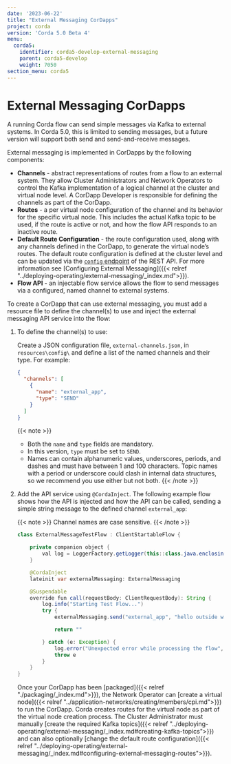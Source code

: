 ```yaml
---
date: '2023-06-22'
title: "External Messaging CorDapps"
project: corda
version: 'Corda 5.0 Beta 4'
menu:
  corda5:
    identifier: corda5-develop-external-messaging
    parent: corda5-develop
    weight: 7050
section_menu: corda5
---
```


# External Messaging CorDapps

A running Corda flow can send simple messages via Kafka to external systems. 
In Corda 5.0, this is limited to sending messages, but a future version will support both send and send-and-receive messages. 

External messaging is implemented in CorDapps by the following components:
* **Channels** - abstract representations of routes from a flow to an external system. They allow Cluster Administrators and Network Operators to control the Kafka implementation of a logical channel at the cluster and virtual node level. A CorDapp Developer is responsible for defining the channels as part of the CorDapp.
* **Routes** - a per virtual node configuration of the channel and its behavior for the specific virtual node. This includes the actual Kafka topic to be used, if the route is active or not, and how the flow API responds to an inactive route.
* **Default Route Configuration** - the route configuration used, along with any channels defined in the CorDapp, to generate the virtual node’s routes. The default route configuration is defined at the cluster level and can be updated via the <a href="../reference/rest-api/C5_OpenAPI.html#tag/Configuration-API/operation/put_config">`config` endpoint</a> of the REST API. For more information see [Configuring External Messaging]({{< relref "../deploying-operating/external-messaging/_index.md">}}).
* **Flow API** - an injectable flow service allows the flow to send messages via a configured, named channel to external systems. 

To create a CorDapp that can use external messaging, you must add a resource file to define the channel(s) to use and inject the external messaging API service into the flow: 

1. To define the channel(s) to use:

   Create a JSON configuration file, `external-channels.json`, in `resources\config\` and define a list of the named channels and their type. For example:
   ```json
   {
     "channels": [
       {
         "name": "external_app",
         "type": "SEND"
       }
     ]
   }
   ```
   {{< note >}}
   * Both the `name` and `type` fields are mandatory.
   * In this version, `type` must be set to `SEND`.
   * Names can contain alphanumeric values, underscores, periods, and dashes and must have between 1 and 100 characters. Topic names with a period or underscore could clash in internal data structures, so we recommend you use either but not both.
   {{< /note >}}

2. Add the API service using `@CordaInject`. The following example flow shows how the API is injected and how the API can be called, sending a simple string message to the defined channel `external_app`:  

   {{< note >}}
   Channel names are case sensitive.
   {{< /note >}}

   ```java
   class ExternalMessageTestFlow : ClientStartableFlow {
   
       private companion object {
           val log = LoggerFactory.getLogger(this::class.java.enclosingClass)
       }

       @CordaInject
       lateinit var externalMessaging: ExternalMessaging

       @Suspendable
       override fun call(requestBody: ClientRequestBody): String {
           log.info("Starting Test Flow...")
           try {
               externalMessaging.send("external_app", "hello outside world!")

               return ""

           } catch (e: Exception) {
               log.error("Unexpected error while processing the flow", e)
               throw e
           }
       }
   }
   ``` 

   Once your CorDapp has been [packaged]({{< relref "./packaging/_index.md">}}), the Network Operator can [create a virtual node]({{< relref "../application-networks/creating/members/cpi.md">}}) to run the CorDapp. Corda creates routes for the virtual node as part of the virtual node creation process.  The Cluster Administrator must manually [create the required Kafka topics]({{< relref "../deploying-operating/external-messaging/_index.md#creating-kafka-topics">}}) and can also optionally [change the default route configuration]({{< relref "../deploying-operating/external-messaging/_index.md#configuring-external-messaging-routes">}}).